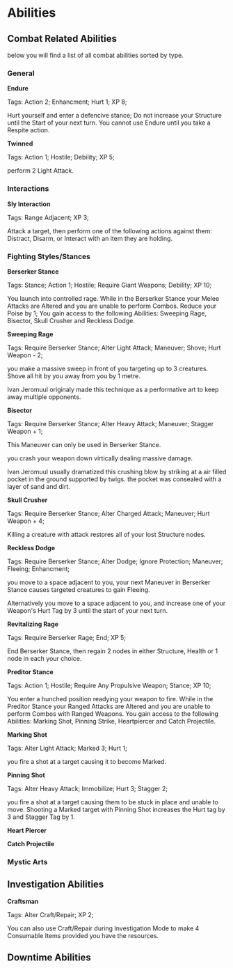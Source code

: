 
# Abilities

## Combat Related Abilities

below you will find a list of all combat abilities sorted by type.

### General

**Endure**

Tags: Action 2; Enhancment; Hurt 1; XP 8;

Hurt yourself and enter a defencive stance; Do not increase your Structure
until the Start of your next turn. You cannot use Endure until you take a
Respite action.

**Twinned**

Tags: Action 1; Hostile; Debility; XP 5;

perform 2 Light Attack.


### Interactions

**Sly Interaction**

Tags: Range Adjacent; XP 3;

Attack a target, then perform one of the following actions against them:
Distract, Disarm, or Interact with an item they are holding.

### Fighting Styles/Stances

**Berserker Stance**

Tags: Stance; Action 1; Hostile; Require Giant Weapons; Debility; XP 10;

You launch into controlled rage. While in the Berserker Stance your
Melee Attacks are Altered and you are unable to perform Combos. Reduce your
Poise by 1; You gain access to the following Abilities: Sweeping Rage,
Bisector, Skull Crusher and Reckless Dodge.

**Sweeping Rage**

Tags: Require Berserker Stance; Alter Light Attack; Maneuver; Shove; Hurt Weapon - 2;

you make a massive sweep in front of you targeting up to 3 creatures. Shove all
hit by you away from you by 1 metre.

Ivan Jeromuul originaly made this technique as a performative art to keep away
multiple opponents.

**Bisector**

Tags: Require Berserker Stance; Alter Heavy Attack; Maneuver; Stagger Weapon + 1;

This Maneuver can only be used in Berserker Stance.

you crash your weapon down virtically dealing massive damage.

Ivan Jeromuul usually dramatized this crushing blow by striking at a air filled
pocket in the ground supported by twigs. the pocket was consealed with a layer
of sand and dirt.

**Skull Crusher**

Tags: Require Berserker Stance; Alter Charged Attack; Maneuver; Hurt Weapon + 4;

Killing a creature with attack restores all of your lost Structure nodes.

**Reckless Dodge**

Tags: Require Berserker Stance; Alter Dodge; Ignore Protection; Maneuver; Fleeing; Enhancment;

you move to a space adjacent to you, your next Maneuver in Berserker Stance
causes targeted creatures to gain Fleeing.

Alternatively you move to a space adjacent to you, and increase one of your
Weapon's Hurt Tag by 3 until the start of your next turn.

**Revitalizing Rage**

Tags: Require Berserker Rage; End; XP 5;

End Berserker Stance, then regain 2 nodes in either Structure, Health  or 1
node in each your choice.


**Preditor Stance**

Tags: Action 1; Hostile; Require Any Propulsive Weapon; Stance; XP 10;

You enter a hunched position readying your weapon to fire. While in the
Preditor Stance your Ranged Attacks are Altered and you are unable to perform
Combos with Ranged Weapons. You gain access to the following Abilities:
Marking Shot, Pinning Strike, Heartpiercer and Catch Projectile.

**Marking Shot**

Tags: Alter Light Attack; Marked 3; Hurt 1;

you fire a shot at a target causing it to become Marked.

**Pinning Shot**

Tags: Alter Heavy Attack; Immobilize; Hurt 3; Stagger 2;

you fire a shot at a target causing them to be stuck in place and unable to
move. Shooting a Marked target with Pinning Shot increases the Hurt tag by 3
and Stagger Tag by 1.

**Heart Piercer**

**Catch Projectile**



### Mystic Arts
## Investigation Abilities

**Craftsman**

Tags: Alter Craft/Repair; XP 2;

You can also use Craft/Repair during Investigation Mode to make 4 Consumable
Items provided you have the resources.

## Downtime Abilities

